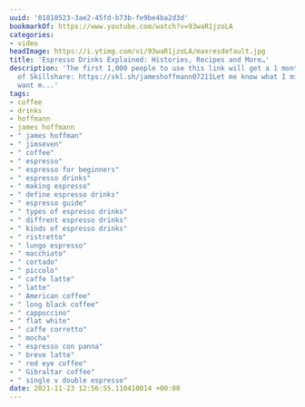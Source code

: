 ```yaml
---
uuid: '01810523-3ae2-45fd-b73b-fe9be4ba2d3d'
bookmarkOf: https://www.youtube.com/watch?v=93waR1jzoLA
categories:
- video
headImage: https://i.ytimg.com/vi/93waR1jzoLA/maxresdefault.jpg
title: 'Espresso Drinks Explained: Histories, Recipes and More…'
description: 'The first 1,000 people to use this link will get a 1 month free trial
  of Skillshare: https://skl.sh/jameshoffmann07211Let me know what I missed!If you
  want m...'
tags:
- coffee
- drinks
- hoffmann
- james hoffmann
- " james hoffman"
- " jimseven"
- " coffee"
- " espresso"
- " espresso for beginners"
- " espresso drinks"
- " making espresso"
- " define espresso drinks"
- " espresso guide"
- " types of espresso drinks"
- " diffrent espresso drinks"
- " kinds of espresso drinks"
- " ristretto"
- " lungo espresso"
- " macchiato"
- " cortado"
- " piccolo"
- " caffe latte"
- " latte"
- " American coffee"
- " long black coffee"
- " cappuccino"
- " flat white"
- " caffe corretto"
- " mocha"
- " espresso con panna"
- " breve latte"
- " red eye coffee"
- " Gibraltar coffee"
- " single v double espresso"
date: 2021-11-23 12:56:55.110410014 +00:00
---
```


